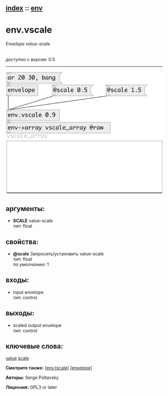 [index](index.html) :: [env](category_env.html)
---

# env.vscale

###### Envelope value-scale

*доступно с версии:* 0.5

---




[![example](../examples/img/env.vscale.jpg)](../examples/pd/env.vscale.pd)



## аргументы:

* **SCALE**
value-scale<br>
_тип:_ float<br>





## свойства:

* **@scale** 
Запросить/установить value-scale<br>
_тип:_ float<br>
_по умолчанию:_ 1<br>



## входы:

* input envelope<br>
_тип:_ control



## выходы:

* scaled output envelope<br>
_тип:_ control



## ключевые слова:

[value](keywords/value.html)
[scale](keywords/scale.html)



**Смотрите также:**
[\[env.tscale\]](env.tscale.html)
[\[envelope\]](envelope.html)




**Авторы:** Serge Poltavsky




**Лицензия:** GPL3 or later





